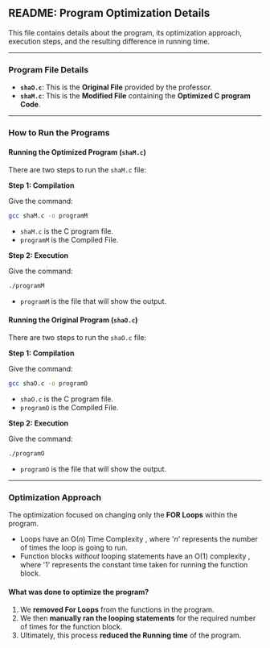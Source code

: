 ## README: Program Optimization Details

This file contains details about the program, its optimization approach, execution steps, and the resulting difference in running time.

-----

### Program File Details

  * **`shaO.c`**: This is the **Original File** provided by the professor.
  * **`shaM.c`**: This is the **Modified File** containing the **Optimized C program Code**.

-----

### How to Run the Programs

#### Running the Optimized Program (`shaM.c`)

There are two steps to run the `shaM.c` file:

**Step 1: Compilation**

Give the command:

```bash
gcc shaM.c -o programM
```

  * `shaM.c` is the C program file.
  * `programM` is the Compiled File.

**Step 2: Execution**

Give the command:

```bash
./programM
```

  * `programM` is the file that will show the output.

#### Running the Original Program (`shaO.c`)

There are two steps to run the `shaO.c` file:

**Step 1: Compilation**

Give the command:

```bash
gcc shaO.c -o programO
```

  * `shaO.c` is the C program file.
  * `programO` is the Compiled File.

**Step 2: Execution**

Give the command:

```bash
./programO
```

  * `programO` is the file that will show the output.

-----

### Optimization Approach

The optimization focused on changing only the **FOR Loops** within the program.

  * Loops have an $\text{O}(n)$ Time Complexity , where '$n$' represents the number of times the loop is going to run.
  * Function blocks *without* looping statements have an $\text{O}(1)$ complexity , where '1' represents the constant time taken for running the function block.

#### What was done to optimize the program?

1.  We **removed For Loops** from the functions in the program.
2.  We then **manually ran the looping statements** for the required number of times for the function block.
3.  Ultimately, this process **reduced the Running time** of the program.